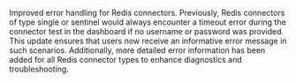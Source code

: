 Improved error handling for Redis connectors. Previously, Redis connectors of type single or sentinel would always encounter a timeout error during the connector test in the dashboard if no username or password was provided. This update ensures that users now receive an informative error message in such scenarios. Additionally, more detailed error information has been added for all Redis connector types to enhance diagnostics and troubleshooting.
